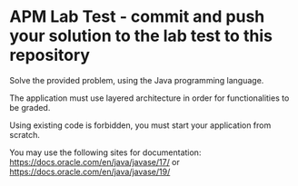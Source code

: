 # APM Lab Test - commit and push your solution to the lab test to this repository

Solve the provided problem, using the Java programming language.

The application must use layered architecture in order for functionalities to be graded.

Using existing code is forbidden, you must start your application from scratch.

You may use the following sites for documentation: https://docs.oracle.com/en/java/javase/17/ or https://docs.oracle.com/en/java/javase/19/
